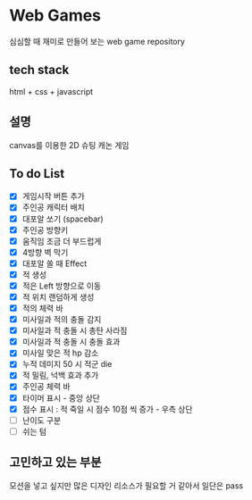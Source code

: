 # Web Games
심심할 때 재미로 만들어 보는 web game repository

## tech stack
html + css + javascript

## 설명
canvas를 이용한 2D 슈팅 캐논 게임

## To do List

- [x] 게임시작 버튼 추가
- [x] 주인공 캐릭터 배치
- [x] 대포알 쏘기 (spacebar)
- [x] 주인공 방향키
- [x] 움직임 조금 더 부드럽게
- [x] 4방향 벽 막기
- [x] 대포알 쏠 때 Effect 
- [x] 적 생성
- [x] 적은 Left 방향으로 이동
- [x] 적 위치 랜덤하게 생성
- [x] 적의 체력 바
- [x] 미사일과 적의 충돌 감지
- [x] 미사일과 적 충돌 시 총탄 사라짐
- [x] 미사일과 적 충돌 시 충돌 효과
- [x] 미사일 맞은 적 hp 감소
- [x] 누적 데미지 50 시 적군 die
- [x] 적 밀림, 넉백 효과 추가
- [x] 주인공 체력 바
- [x] 타이머 표시 - 중앙 상단
- [x] 점수 표시 : 적 죽일 시 점수 10점 씩 증가 - 우측 상단
- [ ] 난이도 구분
- [ ] 쉬는 텀

## 고민하고 있는 부분
모션을 넣고 싶지만 많은 디자인 리소스가 필요할 거 같아서 일단은 pass